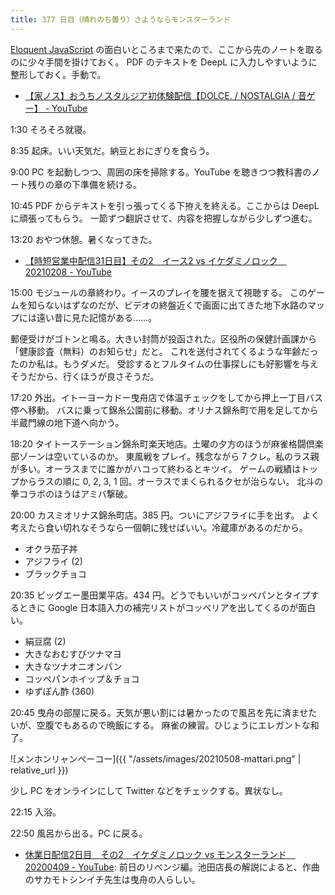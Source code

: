 ```yaml
---
title: 377 日目（晴れのち曇り）さようならモンスターランド
---
```


[Eloquent JavaScript][Haverbeke18] の面白いところまで来たので、ここから先のノートを取るのに少々手間を掛けておく。
PDF のテキストを DeepL に入力しやすいように整形しておく。手動で。

* [【家ノス】おうちノスタルジア初体験配信【DOLCE. / NOSTALGIA / 音ゲー】 - YouTube](https://www.youtube.com/watch?v=KtGZxI_UjCk)

1:30 そろそろ就寝。

8:35 起床。いい天気だ。納豆とおにぎりを食らう。

9:00 PC を起動しつつ、周囲の床を掃除する。YouTube を聴きつつ教科書のノート残りの章の下準備を続ける。

10:45 PDF からテキストを引っ張ってくる下拵えを終える。ここからは DeepL に頑張ってもらう。
一節ずつ翻訳させて、内容を把握しながら少しずつ進む。

13:20 おやつ休憩。暑くなってきた。

* [【時短営業中配信31日目】その2　イース2 vs イケダミノロック　20210208 - YouTube](https://www.youtube.com/watch?v=cA20FBnY-aY)

15:00 モジュールの章終わり。イースのプレイを腰を据えて視聴する。
このゲームを知らないはずなのだが、ビデオの終盤近くで画面に出てきた地下水路のマップには遠い昔に見た記憶がある……。

郵便受けがゴトンと鳴る。大きい封筒が投函された。区役所の保健計画課から「健康診査（無料）のお知らせ」だと。
これを送付されてくるような年齢だったのか私は。もうダメだ。
受診するとフルタイムの仕事探しにも好影響を与えそうだから、行くほうが良さそうだ。

17:20 外出。イトーヨーカドー曳舟店で体温チェックをしてから押上一丁目バス停へ移動。
バスに乗って錦糸公園前に移動。オリナス錦糸町で用を足してから半蔵門線の地下道へ向かう。

18:20 タイトーステーション錦糸町楽天地店。土曜の夕方のほうが麻雀格闘倶楽部ゾーンは空いているのか。
東風戦をプレイ。残念ながら 7 クレ。私のラス親が多い。オーラスまでに誰かがハコって終わるとキツイ。
ゲームの戦績はトップからラスの順に 0, 2, 3, 1 回。オーラスでまくられるクセが治らない。
北斗の拳コラボのほうはアミバ撃破。

20:00 カスミオリナス錦糸町店。385 円。ついにアジフライに手を出す。
よく考えたら食い切れなそうなら一個朝に残せばいい。冷蔵庫があるのだから。

* オクラ茄子丼
* アジフライ (2)
* ブラックチョコ

20:35 ビッグエー墨田業平店。434 円。どうでもいいがコッペパンとタイプするときに
Google 日本語入力の補完リストがコッペリアを出してくるのが面白い。

* 絹豆腐 (2)
* 大きなおむすびツナマヨ
* 大きなツナオニオンパン
* コッペパンホイップ＆チョコ
* ゆずぽん酢 (360)

20:45 曳舟の部屋に戻る。天気が悪い割には暑かったので風呂を先に済ませたいが、空腹でもあるので晩飯にする。
麻雀の練習。ひじょうにエレガントな和了。

![メンホンリャンペーコー]({{ "/assets/images/20210508-mattari.png" | relative_url }})

少し PC をオンラインにして Twitter などをチェックする。異状なし。

22:15 入浴。

22:50 風呂から出る。PC に戻る。

* [休業日配信2日目　その2　イケダミノロック vs モンスターランド　20200409 - YouTube](https://www.youtube.com/watch?v=2CdO8CHXWCE):
  前日のリベンジ編。池田店長の解説によると、作曲のサカモトシンイチ先生は曳舟の人らしい。

[Haverbeke18]: https://eloquentjavascript.net/
